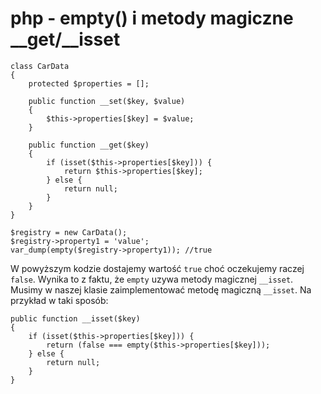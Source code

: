 # php - empty() i metody magiczne __get/__isset

```
class CarData
{
    protected $properties = [];

    public function __set($key, $value)
    {
        $this->properties[$key] = $value;
    }

    public function __get($key)
    {
        if (isset($this->properties[$key])) {
            return $this->properties[$key];
        } else {
            return null;
        }
    }
}

$registry = new CarData();
$registry->property1 = 'value';
var_dump(empty($registry->property1)); //true
```
W powyższym kodzie dostajemy wartość `true` choć oczekujemy raczej `false`. Wynika to z faktu, że `empty` uzywa metody magicznej `__isset`. Musimy w naszej klasie zaimplementować metodę magiczną `__isset`. Na przykład w taki sposób:

```
public function __isset($key)
{
    if (isset($this->properties[$key])) {
        return (false === empty($this->properties[$key]));
    } else {
        return null;
    }
}
```